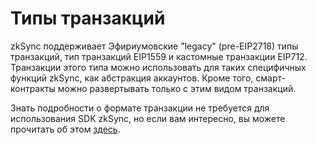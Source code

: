 # Типы транзакций

zkSync поддерживает Эфириумовские "legacy" (pre-EIP2718) типы транзакций, тип транзакций EIP1559 и кастомные транзакции EIP712. Транзакции этого типа можно использовать для таких специфичных функций zkSync, как абстракция аккаунтов. Кроме того, смарт-контракты можно развертывать только с этим видом транзакций.&#x20;

Знать подробности о формате транзакции не требуется для использования SDK zkSync, но если вам интересно, вы можете прочитать об этом [здесь](https://v2-docs.zksync.io/api/api.html#eip712).

